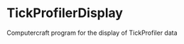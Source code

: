 TickProfilerDisplay
===================

Computercraft program for the display of TickProfiler data
